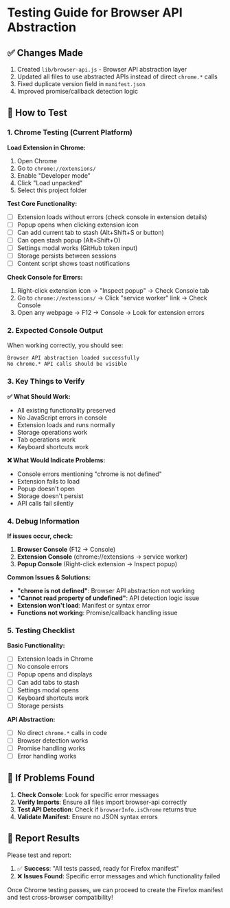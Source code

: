 # Testing Guide for Browser API Abstraction

## ✅ Changes Made
1. Created `lib/browser-api.js` - Browser API abstraction layer
2. Updated all files to use abstracted APIs instead of direct `chrome.*` calls
3. Fixed duplicate version field in `manifest.json`
4. Improved promise/callback detection logic

## 🧪 How to Test

### 1. Chrome Testing (Current Platform)

**Load Extension in Chrome:**
1. Open Chrome
2. Go to `chrome://extensions/`
3. Enable "Developer mode"
4. Click "Load unpacked"
5. Select this project folder

**Test Core Functionality:**
- [ ] Extension loads without errors (check console in extension details)
- [ ] Popup opens when clicking extension icon
- [ ] Can add current tab to stash (Alt+Shift+S or button)
- [ ] Can open stash popup (Alt+Shift+O)
- [ ] Settings modal works (GitHub token input)
- [ ] Storage persists between sessions
- [ ] Content script shows toast notifications

**Check Console for Errors:**
1. Right-click extension icon → "Inspect popup" → Check Console tab
2. Go to `chrome://extensions/` → Click "service worker" link → Check Console
3. Open any webpage → F12 → Console → Look for extension errors

### 2. Expected Console Output
When working correctly, you should see:
```
Browser API abstraction loaded successfully
No chrome.* API calls should be visible
```

### 3. Key Things to Verify

**✅ What Should Work:**
- All existing functionality preserved
- No JavaScript errors in console
- Extension loads and runs normally
- Storage operations work
- Tab operations work
- Keyboard shortcuts work

**❌ What Would Indicate Problems:**
- Console errors mentioning "chrome is not defined"
- Extension fails to load
- Popup doesn't open
- Storage doesn't persist
- API calls fail silently

### 4. Debug Information

**If issues occur, check:**
1. **Browser Console** (F12 → Console)
2. **Extension Console** (chrome://extensions → service worker)
3. **Popup Console** (Right-click extension → Inspect popup)

**Common Issues & Solutions:**
- **"chrome is not defined"**: Browser API abstraction not working
- **"Cannot read property of undefined"**: API detection logic issue
- **Extension won't load**: Manifest or syntax error
- **Functions not working**: Promise/callback handling issue

### 5. Testing Checklist

**Basic Functionality:**
- [ ] Extension loads in Chrome
- [ ] No console errors
- [ ] Popup opens and displays
- [ ] Can add tabs to stash
- [ ] Settings modal opens
- [ ] Keyboard shortcuts work
- [ ] Storage persists

**API Abstraction:**
- [ ] No direct `chrome.*` calls in code
- [ ] Browser detection works
- [ ] Promise handling works
- [ ] Error handling works

## 🔧 If Problems Found

1. **Check Console**: Look for specific error messages
2. **Verify Imports**: Ensure all files import browser-api correctly
3. **Test API Detection**: Check if `browserInfo.isChrome` returns true
4. **Validate Manifest**: Ensure no JSON syntax errors

## 📝 Report Results

Please test and report:
1. ✅ **Success**: "All tests passed, ready for Firefox manifest"
2. ❌ **Issues Found**: Specific error messages and which functionality failed

Once Chrome testing passes, we can proceed to create the Firefox manifest and test cross-browser compatibility! 